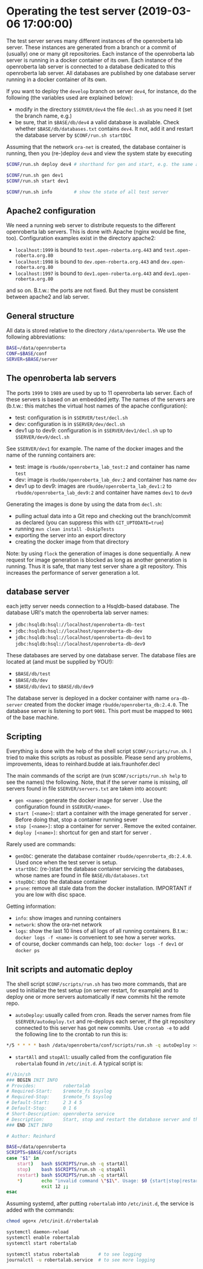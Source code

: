 # Operating the test server (2019-03-06 17:00:00)

The test server serves many different instances of the openroberta lab server. These instances are generated from a branch or a commit of (usually) one or
many git repositories. Each instance of the openroberta lab server is running in a docker container of its own. Each instance of the openroberta lab server
is connected to a database dedicated to this openroberta lab server. All databases are published by one database server running in a docker container of its own.

If you want to deploy the `develop` branch on server `dev4`, for instance, do the following (the variables used are explained below):

* modify in the directory `$SERVER/dev4` the file `decl.sh` as you need it (set the branch name, e.g.)
* be sure, that in `$BASE/db/dev4` a valid database is available. Check whether `$BASE/db/databases.txt` contains `dev4`. It not, add it and restart
  the database server by `$CONF/run.sh startDbC`

Assuming that the network `ora-net` is created, the database container is running, then you (re-)deploy `dev4` and view the system state by executing

```bash
$CONF/run.sh deploy dev4 # shorthand for gen and start, e.g. the same as the 2 lines below

$CONF/run.sh gen dev1
$CONF/run.sh start dev1

$CONF/run.sh info        # show the state of all test server
```

## Apache2 configuration

We need a running web server to distribute requests to the different openroberta lab servers. This is done with Apache (nginx would be fine, too).
Configuration examples exist in the directory apache2:

* `localhost:1999` is bound to `test.open-roberta.org.443` and `test.open-roberta.org.80`
* `localhost:1998` is bound to `dev.open-roberta.org.443`  and `dev.open-roberta.org.80`
* `localhost:1997` is bound to `dev1.open-roberta.org.443` and `dev1.open-roberta.org.80`

and so on. B.t.w.: the ports are not fixed. But they must be consistent between apache2 and lab server.

## General structure

All data is stored relative to the directory `/data/openroberta`. We use the following abbreviations:

```bash
BASE=/data/openroberta
CONF=$BASE/conf
SERVER=$BASE/server
```

## The openroberta lab servers

The ports `1999` to `1989` are used by up to 11 openroberta lab server. Each of these servers is based on an embedded jetty.
The names of the servers are (b.t.w.: this matches the virtual host names of the apache configuration):

* test: configuration is in `$SERVER/test/decl.sh`
* dev: configuration is in `$SERVER/dev/decl.sh`
* dev1 up to dev9: configuration is in `$SERVER/dev1/decl.sh` up to `$SERVER/dev9/decl.sh`

See `$SERVER/dev1` for example. The name of the docker images and the name of the running containers are:

* test: image is `rbudde/openroberta_lab_test:2` and container has name `test`
* dev: image is `rbudde/openroberta_lab_dev:2` and container has name `dev`
* dev1 up to dev9: images are `rbudde/openroberta_lab_dev1:2` to `rbudde/openroberta_lab_dev9:2` and container have names `dev1` to `dev9`

Generating the images is done by using the data from `decl.sh`:

* pulling actual data into a Git repo and checking out the branch/commit as declared (you can suppress this with `GIT_UPTODATE=true`)
* running `mvn clean install -DskipTests`
* exporting the server into an export directory
* creating the docker image from that directory

Note: by using `flock` the generation of images is done sequentially. A new request for image generation is blocked as long as another
generation is running. Thus it is safe, that many test server share a git repository. This increases the performance of server generation a lot.

## database server

each jetty server needs connection to a Hsqldb-based database. The database URI's match the openroberta lab server names:

* `jdbc:hsqldb:hsql://localhost/openroberta-db-test`
* `jdbc:hsqldb:hsql://localhost/openroberta-db-dev`
* `jdbc:hsqldb:hsql://localhost/openroberta-db-dev1` to `jdbc:hsqldb:hsql://localhost/openroberta-db-dev9`

These databases are served by one database server. The database files are located at (and must be supplied by YOU!):

* `$BASE/db/test`
* `$BASE/db/dev`
* `$BASE/db/dev1` to `$BASE/db/dev9`

The database server is deployed in a docker container with name `ora-db-server` created from the docker image `rbudde/openroberta_db:2.4.0`.
The database server is listening to port `9001`. This port must be mapped to `9001` of the base machine.

## Scripting

Everything is done with the help of the shell script `$CONF/scripts/run.sh`. I tried to make this scripts as robust as possible. Please send any
problems, improvements, ideas to reinhard.budde at iais.fraunhofer.decl

The main commands of the script are (run `$CONF/scripts/run.sh help` to see the names) the following. Note, that if the server name is missing,
_all_ servers found in file `$SERVER/servers.txt` are taken into account:

* `gen <name>`: generate the docker image for server <name>. Use the configuration found in `$SERVER/<name>`.
* `start [<name>]`: start a container with the image generated for server <name>. Before doing that, stop a container running sever <name>
* `stop [<name>]`: stop a container for server <name>. Remove the exited container.
* `deploy [<name>]`: shortcut for gen and start for server <name>.

Rarely used are commands:

* `genDbC`: generate the database container `rbudde/openroberta_db:2.4.0`. Used once when the test server is setup.
* `startDbC`: (re-)start the database container servicing the databases, whose names are found in file `BASE/db/databases.txt`
* `stopDbC`: stop the database container
* `prune`: remove all stale data from the docker installation. IMPORTANT if you are low with disc space.

Getting information:

* `info`: show images and running containers
* `network`: show the ora-net network
* `logs`: show the last 10 lines of all logs of all running containers. B.t.w.: `docker logs -f <name>` is convenient to see how a server works.
* of course, docker commands can help, too: `docker logs -f dev1` or `docker ps`

## Init scripts and automatic deploy

The shell script `$CONF/scripts/run.sh` has two more commands, that are used to initialize the test setup (on server restart, for example) and to
deploy one or more servers automatically if new commits hit the remote repo.
 
* `autoDeploy`: usually called from cron. Reads the server names from file `$SERVER/autodeploy.txt` and re-deploys each server, if the git
  repository connected to this server has got new commits. Use `crontab -e` to add the following line to the crontab to run this is:
  
```bash
*/5 * * * * bash /data/openroberta/conf/scripts/run.sh -q autoDeploy >>/data/openroberta/logs/cronlog.txt
```

* `startAll` and `stopAll`: usually called from the configuration file `robertalab` found in `/etc/init.d`. A typical script is:

```bash
#!/bin/sh
### BEGIN INIT INFO
# Provides:          robertalab
# Required-Start:    $remote_fs $syslog
# Required-Stop:     $remote_fs $syslog
# Default-Start:     2 3 4 5
# Default-Stop:      0 1 6
# Short-Description: openroberta service
# Description:       Start, stop and restart the database server and the openroberta server declared in server/servers.txt
### END INIT INFO

# Author: Reinhard

BASE=/data/openroberta
SCRIPTS=$BASE/conf/scripts
case "$1" in
    start)   bash $SCRIPTS/run.sh -q startAll                              >>/data/openroberta/logs/init.txt ;;
    stop)    bash $SCRIPTS/run.sh -q stopAll                               >>/data/openroberta/logs/init.txt ;;
    restart) bash $SCRIPTS/run.sh -q startAll                              >>/data/openroberta/logs/init.txt ;;
    *)       echo "invalid command \"$1\". Usage: $0 {start|stop|restart}" >>/data/openroberta/logs/init.txt
             exit 12 ;;
esac
```

Assuming systemd, after putting `robertalab` into `/etc/init.d`, the service is added with the commands:

```bash
chmod ugo+x /etc/init.d/robertalab

systemctl daemon-reload
systemctl enable robertalab
systemctl start robertalab

systemctl status robertalab       # to see logging
journalctl -u robertalab.service  # to see more logging
```

